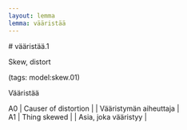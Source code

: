 ```yaml
---
layout: lemma
lemma: vääristää
---
```


<div class="sense">
# <span class="sensename">vääristää.1</span>

<span class="description">Skew, distort</span>

(tags: model:skew.01)

<span class="description">Vääristää</span>

A0 | Causer of distortion |   | Vääristymän aiheuttaja |  
A1 | Thing skewed |   | Asia, joka vääristyy |  

</div>

